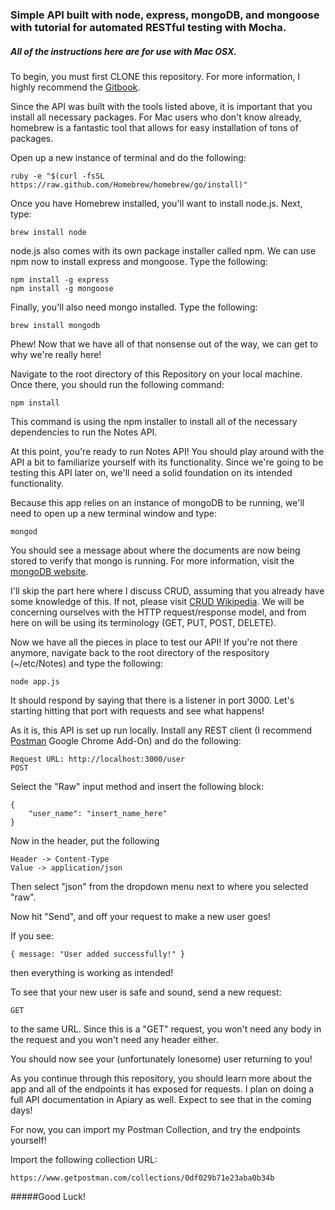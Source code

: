 ### Simple API built with node, express, mongoDB, and mongoose with tutorial for automated RESTful testing with Mocha. 
##### All of the instructions here are for use with Mac OSX.

To begin, you must first CLONE this repository. For more information, I highly recommend the [Gitbook](http://git-scm.com/book). 

Since the API was built with the tools listed above, it is important that you install all necessary packages.  For Mac users who don't know already, homebrew is a fantastic tool that allows for easy installation of tons of packages.

Open up a new instance of terminal and do the following: 

    ruby -e "$(curl -fsSL https://raw.github.com/Homebrew/homebrew/go/install)"

Once you have Homebrew installed, you'll want to install node.js. Next, type: 

	brew install node

node.js also comes with its own package installer called npm. We can use npm now to install express and mongoose. Type the following:
	
	npm install -g express
	npm install -g mongoose

Finally, you'll also need mongo installed. Type the following:

	brew install mongodb

Phew! Now that we have all of that nonsense out of the way, we can get to why we're really here! 

Navigate to the root directory of this Repository on your local machine.  Once there, you should run the following command:

	npm install

This command is using the npm installer to install all of the necessary dependencies to run the Notes API. 

At this point, you're ready to run Notes API! You should play around with the API a bit to familiarize yourself with its functionality. Since we're going to be testing this API later on, we'll need a solid foundation on its intended functionality. 

Because this app relies on an instance of mongoDB to be running, we'll need to open up a new terminal window and type:
	
	mongod

You should see a message about where the documents are now being stored to verify that mongo is running. For more information, visit the [mongoDB website](https://www.mongodb.org/). 

I'll skip the part here where I discuss CRUD, assuming that you already have some knowledge of this. If not, please visit [CRUD Wikipedia](http://en.wikipedia.org/wiki/Create,_read,_update_and_delete). We will be concerning ourselves with the HTTP request/response model, and from here on will be using its terminology (GET, PUT, POST, DELETE). 

Now we have all the pieces in place to test our API! If you're not there anymore, navigate back to the root directory of the respository (~/etc/Notes) and type the following:

	node app.js

It should respond by saying that there is a listener in port 3000. Let's starting hitting that port with requests and see what happens!

As it is, this API is set up run locally. Install any REST client (I recommend [Postman](https://chrome.google.com/webstore/detail/postman-rest-client/fdmmgilgnpjigdojojpjoooidkmcomcm?hl=en) Google Chrome Add-On) and do the following:
	
	Request URL: http://localhost:3000/user
	POST

Select the "Raw" input method and insert the following block:

	{
		"user_name": "insert_name_here"
	}

Now in the header, put the following

	Header -> Content-Type
	Value -> application/json

Then select "json" from the dropdown menu next to where you selected "raw". 

Now hit "Send", and off your request to make a new user goes!

If you see:
 
	{ message: "User added successfully!" }

then everything is working as intended!

To see that your new user is safe and sound, send a new request:

	GET

to the same URL. Since this is a "GET" request, you won't need any body in the request and you won't need any header either. 

You should now see your (unfortunately lonesome) user returning to you!

As you continue through this repository, you should learn more about the app and all of the endpoints it has exposed for requests. I plan on doing a full API documentation in Apiary as well. Expect to see that in the coming days!

For now, you can import my Postman Collection, and try the endpoints yourself!

Import the following collection URL:

	https://www.getpostman.com/collections/0df029b71e23aba0b34b

#####Good Luck!


